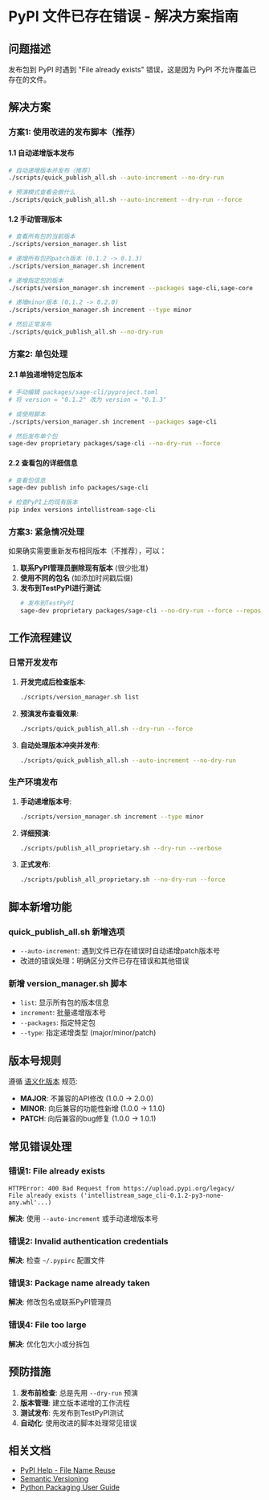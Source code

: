 # PyPI 文件已存在错误 - 解决方案指南

## 问题描述
发布包到 PyPI 时遇到 "File already exists" 错误，这是因为 PyPI 不允许覆盖已存在的文件。

## 解决方案

### 方案1: 使用改进的发布脚本（推荐）

#### 1.1 自动递增版本发布
```bash
# 自动递增版本并发布（推荐）
./scripts/quick_publish_all.sh --auto-increment --no-dry-run

# 预演模式查看会做什么
./scripts/quick_publish_all.sh --auto-increment --dry-run --force
```

#### 1.2 手动管理版本
```bash
# 查看所有包的当前版本
./scripts/version_manager.sh list

# 递增所有包的patch版本 (0.1.2 -> 0.1.3)
./scripts/version_manager.sh increment

# 递增指定包的版本
./scripts/version_manager.sh increment --packages sage-cli,sage-core

# 递增minor版本 (0.1.2 -> 0.2.0)  
./scripts/version_manager.sh increment --type minor

# 然后正常发布
./scripts/quick_publish_all.sh --no-dry-run
```

### 方案2: 单包处理

#### 2.1 单独递增特定包版本
```bash
# 手动编辑 packages/sage-cli/pyproject.toml
# 将 version = "0.1.2" 改为 version = "0.1.3"

# 或使用脚本
./scripts/version_manager.sh increment --packages sage-cli

# 然后发布单个包
sage-dev proprietary packages/sage-cli --no-dry-run --force
```

#### 2.2 查看包的详细信息
```bash
# 查看包信息
sage-dev publish info packages/sage-cli

# 检查PyPI上的现有版本
pip index versions intellistream-sage-cli
```

### 方案3: 紧急情况处理

如果确实需要重新发布相同版本（不推荐），可以：

1. **联系PyPI管理员删除现有版本** (很少批准)
2. **使用不同的包名** (如添加时间戳后缀)
3. **发布到TestPyPI进行测试**:
   ```bash
   # 发布到TestPyPI
   sage-dev proprietary packages/sage-cli --no-dry-run --force --repository testpypi
   ```

## 工作流程建议

### 日常开发发布
1. **开发完成后检查版本**:
   ```bash
   ./scripts/version_manager.sh list
   ```

2. **预演发布查看效果**:
   ```bash
   ./scripts/quick_publish_all.sh --dry-run --force
   ```

3. **自动处理版本冲突并发布**:
   ```bash
   ./scripts/quick_publish_all.sh --auto-increment --no-dry-run
   ```

### 生产环境发布
1. **手动递增版本号**:
   ```bash
   ./scripts/version_manager.sh increment --type minor
   ```

2. **详细预演**:
   ```bash
   ./scripts/publish_all_proprietary.sh --dry-run --verbose
   ```

3. **正式发布**:
   ```bash
   ./scripts/publish_all_proprietary.sh --no-dry-run --force
   ```

## 脚本新增功能

### quick_publish_all.sh 新增选项
- `--auto-increment`: 遇到文件已存在错误时自动递增patch版本号
- 改进的错误处理：明确区分文件已存在错误和其他错误

### 新增 version_manager.sh 脚本
- `list`: 显示所有包的版本信息
- `increment`: 批量递增版本号
- `--packages`: 指定特定包
- `--type`: 指定递增类型 (major/minor/patch)

## 版本号规则

遵循 [语义化版本](https://semver.org/lang/zh-CN/) 规范:
- **MAJOR**: 不兼容的API修改 (1.0.0 -> 2.0.0)
- **MINOR**: 向后兼容的功能性新增 (1.0.0 -> 1.1.0)  
- **PATCH**: 向后兼容的bug修复 (1.0.0 -> 1.0.1)

## 常见错误处理

### 错误1: File already exists
```
HTTPError: 400 Bad Request from https://upload.pypi.org/legacy/
File already exists ('intellistream_sage_cli-0.1.2-py3-none-any.whl'...)
```
**解决**: 使用 `--auto-increment` 或手动递增版本号

### 错误2: Invalid authentication credentials  
**解决**: 检查 `~/.pypirc` 配置文件

### 错误3: Package name already taken
**解决**: 修改包名或联系PyPI管理员

### 错误4: File too large
**解决**: 优化包大小或分拆包

## 预防措施

1. **发布前检查**: 总是先用 `--dry-run` 预演
2. **版本管理**: 建立版本递增的工作流程
3. **测试发布**: 先发布到TestPyPI测试
4. **自动化**: 使用改进的脚本处理常见错误

## 相关文档
- [PyPI Help - File Name Reuse](https://pypi.org/help/#file-name-reuse)
- [Semantic Versioning](https://semver.org/)
- [Python Packaging User Guide](https://packaging.python.org/)
